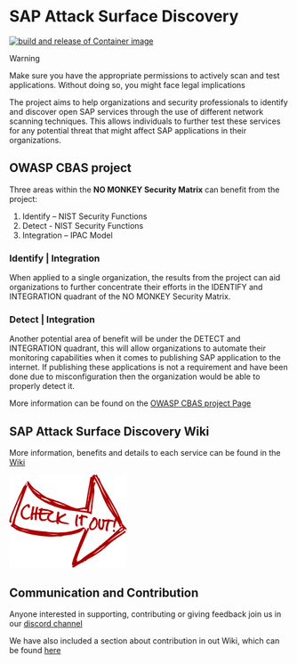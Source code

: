 # SAP Attack Surface Discovery
[![build and release of Container image](https://github.com/SecuritySilverbacks/SAP-AttackSurfaceDiscovery/actions/workflows/build_and_release.yml/badge.svg)](https://github.com/SecuritySilverbacks/SAP-AttackSurfaceDiscovery/actions/workflows/build_and_release.yml)

> [!WARNING]
> Make sure you have the appropriate permissions to actively scan and test applications. Without doing so, you might face legal implications

The project aims to help organizations and security professionals to identify and discover open SAP services through the use of different network scanning techniques. This allows individuals to further test these services for any potential threat that might affect SAP applications in their organizations.  

## OWASP CBAS project

Three areas within the __NO MONKEY Security Matrix__ can benefit from the project:
1. Identify – NIST Security Functions
2. Detect - NIST Security Functions
3. Integration – IPAC Model

### Identify | Integration

When applied to a single organization, the results from the project can aid organizations to further concentrate their efforts in the IDENTIFY and INTEGRATION quadrant of the NO MONKEY Security Matrix.

### Detect | Integration

Another potential area of benefit will be under the DETECT and INTEGRATION quadrant, this will allow organizations to automate their monitoring capabilities when it comes to publishing SAP application to the internet. If publishing these applications is not a requirement and have been done due to misconfiguration then the organization would be able to properly detect it.

More information can be found on the [OWASP CBAS project Page](https://owasp.org/www-project-core-business-application-security/)

## SAP Attack Surface Discovery Wiki

More information, benefits and details to each service can be found in the [Wiki](https://github.com/SecuritySilverbacks/SAP-AttackSurfaceDiscovery/wiki)

[![button](./.assets/cio.png)](https://github.com/SecuritySilverbacks/SAP-AttackSurfaceDiscovery/wiki)

## Communication and Contribution

Anyone interested in supporting, contributing or giving feedback join us in our [discord channel](https://discord.gg/8c9jwUQ)

We have also included a section about contribution in out Wiki, which can be found [here](https://github.com/SecuritySilverbacks/SAP-AttackSurfaceDiscovery/wiki#how-to-contribute)